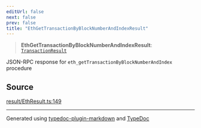 ```yaml
---
editUrl: false
next: false
prev: false
title: "EthGetTransactionByBlockNumberAndIndexResult"
---
```


> **EthGetTransactionByBlockNumberAndIndexResult**: [`TransactionResult`](/generated/type-aliases/transactionresult/)

JSON-RPC response for `eth_getTransactionByBlockNumberAndIndex` procedure

## Source

[result/EthResult.ts:149](https://github.com/evmts/tevm-monorepo/blob/main/vm/api/src/result/EthResult.ts#L149)

***
Generated using [typedoc-plugin-markdown](https://www.npmjs.com/package/typedoc-plugin-markdown) and [TypeDoc](https://typedoc.org/)
